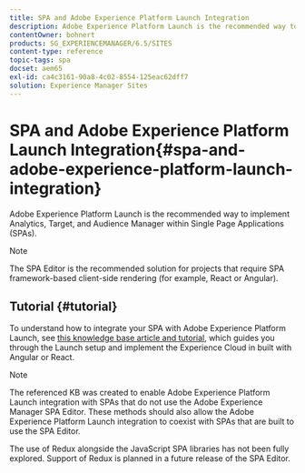 ```yaml
---
title: SPA and Adobe Experience Platform Launch Integration
description: Adobe Experience Platform Launch is the recommended way to implement Analytics, Target, and Audience Manager within SPAs.
contentOwner: bohnert
products: SG_EXPERIENCEMANAGER/6.5/SITES
content-type: reference
topic-tags: spa
docset: aem65
exl-id: ca4c3161-90a8-4c02-8554-125eac62dff7
solution: Experience Manager Sites
---
```

# SPA and Adobe Experience Platform Launch Integration{#spa-and-adobe-experience-platform-launch-integration}

Adobe Experience Platform Launch is the recommended way to implement Analytics, Target, and Audience Manager within Single Page Applications (SPAs).

>[!NOTE]
>
>The SPA Editor is the recommended solution for projects that require SPA framework-based client-side rendering (for example, React or Angular).

## Tutorial {#tutorial}

To understand how to integrate your SPA with Adobe Experience Platform Launch, see [this knowledge base article and tutorial](https://experienceleague.adobe.com/docs/experience-manager-learn/sites/spa-editor/spa-editor-framework-feature-video-use.html), which guides you through the Launch setup and implement the Experience Cloud in built with Angular or React.

>[!NOTE]
>
>The referenced KB was created to enable Adobe Experience Platform Launch integration with SPAs that do not use the Adobe Experience Manager SPA Editor. These methods should also allow the Adobe Experience Platform Launch integration to coexist with SPAs that are built to use the SPA Editor.
>
>The use of Redux alongside the JavaScript SPA libraries has not been fully explored. Support of Redux is planned in a future release of the SPA Editor.
